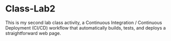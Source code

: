 # Class-Lab2
This is my second lab class activity, a Continuous Integration / Continuous Deployment (CI/CD) workflow that automatically builds, tests, and deploys a straightforward web page.
